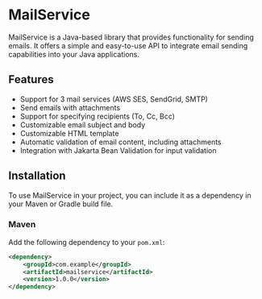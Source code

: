 # MailService

MailService is a Java-based library that provides functionality for sending emails. It offers a simple and easy-to-use API to integrate email sending capabilities into your Java applications.

## Features

- Support for 3 mail services (AWS SES, SendGrid, SMTP)
- Send emails with attachments
- Support for specifying recipients (To, Cc, Bcc)
- Customizable email subject and body
- Customizable HTML template
- Automatic validation of email content, including attachments
- Integration with Jakarta Bean Validation for input validation

## Installation

To use MailService in your project, you can include it as a dependency in your Maven or Gradle build file.

### Maven

Add the following dependency to your `pom.xml`:

```xml
<dependency>
    <groupId>com.example</groupId>
    <artifactId>mailservice</artifactId>
    <version>1.0.0</version>
</dependency>
```

